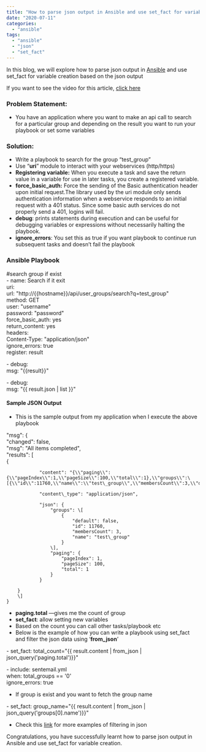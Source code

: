 ```yaml
---
title: "How to parse json output in Ansible and use set_fact for variable creation"
date: "2020-07-11"
categories: 
  - "ansible"
tags: 
  - "ansible"
  - "json"
  - "set_fact"
---
```


In this blog, we will explore how to parse json output in [Ansible](https://devops4solutions.com/automate-ansible-playbook-deployment-on-aws-ec2/) and use set\_fact for variable creation based on the json output

If you want to see the video for this article, [click here](https://youtu.be/_ddWgjxssBQ)

### **Problem Statement:**

- You have an application where you want to make an api call to search for a particular group and depending on the result you want to run your playbook or set some variables

### **Solution**:

- Write a playbook to search for the group “test\_group”
- Use “**uri**” module to interact with your webservices (http/https)
- **Registering variable:** When you execute a task and save the return value in a variable for use in later tasks, you create a registered variable.
- **force\_basic\_auth:** Force the sending of the Basic authentication header upon initial request.The library used by the uri module only sends authentication information when a webservice responds to an initial request with a 401 status. Since some basic auth services do not properly send a 401, logins will fail.
- **debug**: prints statements during execution and can be useful for debugging variables or expressions without necessarily halting the playbook.
- **ignore\_errors**: You set this as true if you want playbook to continue run subsequent tasks and doesn’t fail the playbook

### **Ansible Playbook**

#search group if exist   
\- name: Search if it exit  
  uri:  
    url: "http://{{hostname}}/api/user\_groups/search?q=test\_group"  
    method: GET  
    user: "username"  
    password: "password"  
    force\_basic\_auth: yes  
    return\_content: yes  
    headers:  
        Content-Type: "application/json"  
  ignore\_errors: true  
  register: result

\- debug:  
    msg: "{{result}}"

\- debug:   
    msg: "{{ result.json | list }}"

#### **Sample JSON Output**

- This is the sample output from my application when I execute the above playbook

"msg": {  
        "changed": false,  
        "msg": "All items completed",  
        "results": \[  
            {  
                 
                "content": "{\\"paging\\":{\\"pageIndex\\":1,\\"pageSize\\":100,\\"total\\":1},\\"groups\\":\[{\\"id\\":11760,\\"name\\":\\"test\_group\\",\\"membersCount\\":3,\\"default\\":false}\]}",  
                  
                "content\_type": "application/json",  
                  
                "json": {  
                    "groups": \[  
                        {  
                            "default": false,  
                            "id": 11760,  
                            "membersCount": 3,  
                            "name": "test\_group"  
                        }  
                    \],  
                    "paging": {  
                        "pageIndex": 1,  
                        "pageSize": 100,  
                        "total": 1  
                    }  
                }  
                  
        }  
        \]  
    }

- **paging.total** —gives me the count of group
- **set\_fact**: allow setting new variables
- Based on the count you can call other tasks/playbook etc
- Below is the example of how you can write a playbook using set\_fact and filter the json data using ‘**from\_json**’

\- set\_fact: total\_count="{{ result.content | from\_json | json\_query('paging.total')}}"

\- include: sentemail.yml   
  when: total\_groups == '0'  
  ignore\_errors: true

- If group is exist and you want to fetch the group name

\- set\_fact: group\_name="{{ result.content | from\_json | json\_query('groups\[0\].name')}}"

- Check this [link](https://docs.ansible.com/ansible/latest/user_guide/playbooks_filters.html#filters-for-formatting-data) for more examples of filtering in json

Congratulations, you have successfully learnt how to parse json output in Ansible and use set\_fact for variable creation.
